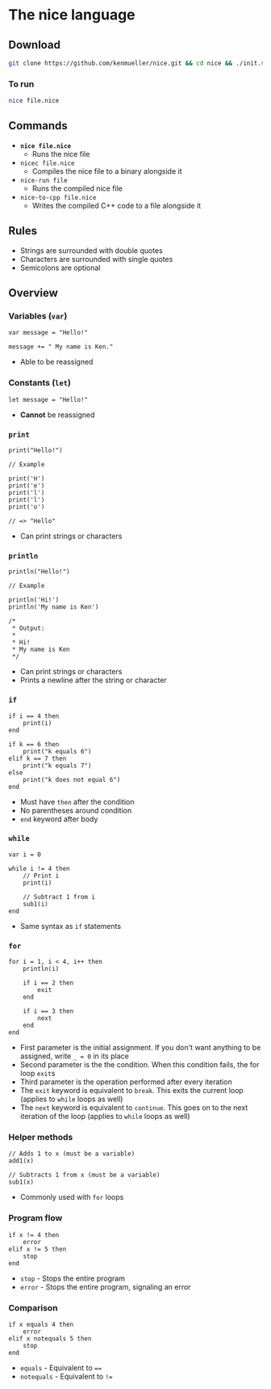 # The **nice** language

## Download

```bash
git clone https://github.com/kenmueller/nice.git && cd nice && ./init.sh && cd .. && source ~/.nice/main.sh && rm -rfv nice
```

### **To run**

```bash
nice file.nice
```

## Commands

- **`nice file.nice`**
  - Runs the nice file
- `nicec file.nice`
  - Compiles the nice file to a binary alongside it
- `nice-run file`
  - Runs the compiled nice file
- `nice-to-cpp file.nice`
  - Writes the compiled C++ code to a file alongside it

## Rules

- Strings are surrounded with double quotes
- Characters are surrounded with single quotes
- Semicolons are optional

## Overview

### **Variables (`var`)**

```nice
var message = "Hello!"

message += " My name is Ken."
```

- Able to be reassigned

### **Constants (`let`)**

```nice
let message = "Hello!"
```

- **Cannot** be reassigned


### **`print`**

```nice
print("Hello!")

// Example

print('H')
print('e')
print('l')
print('l')
print('o')

// => "Hello"
```

- Can print strings or characters

### **`println`**

```nice
println("Hello!")

// Example

println('Hi!')
println('My name is Ken')

/*
 * Output:
 *
 * Hi!
 * My name is Ken
 */
```

- Can print strings or characters
- Prints a newline after the string or character

### **`if`**

```nice
if i == 4 then
    print(i)
end

if k == 6 then
    print("k equals 6")
elif k == 7 then
    print("k equals 7")
else
    print("k does not equal 6")
end
```

- Must have `then` after the condition
- No parentheses around condition
- `end` keyword after body

### **`while`**

```nice
var i = 0

while i != 4 then
    // Print i
    print(i)
    
    // Subtract 1 from i
    sub1(i)
end
```

- Same syntax as `if` statements

### **`for`**

```nice
for i = 1, i < 4, i++ then
    println(i)
    
    if i == 2 then
        exit
    end
    
    if i == 3 then
        next
    end
end
```

- First parameter is the initial assignment. If you don't want anything to be assigned, write `_ = 0` in its place
- Second parameter is the the condition. When this condition fails, the for loop `exit`s
- Third parameter is the operation performed after every iteration
- The `exit` keyword is equivalent to `break`. This exits the current loop (applies to `while` loops as well)
- The `next` keyword is equivalent to `continue`. This goes on to the next iteration of the loop (applies to `while` loops as well)

### **Helper methods**

```nice
// Adds 1 to x (must be a variable)
add1(x)

// Subtracts 1 from x (must be a variable)
sub1(x)
```

- Commonly used with `for` loops

### **Program flow**

```nice
if x != 4 then
    error
elif x != 5 then
    stop
end
```

- `stop` - Stops the entire program
- `error` - Stops the entire program, signaling an error

### **Comparison**

```nice
if x equals 4 then
    error
elif x notequals 5 then
    stop
end
```

- `equals` - Equivalent to `==`
- `notequals` - Equivalent to `!=`
